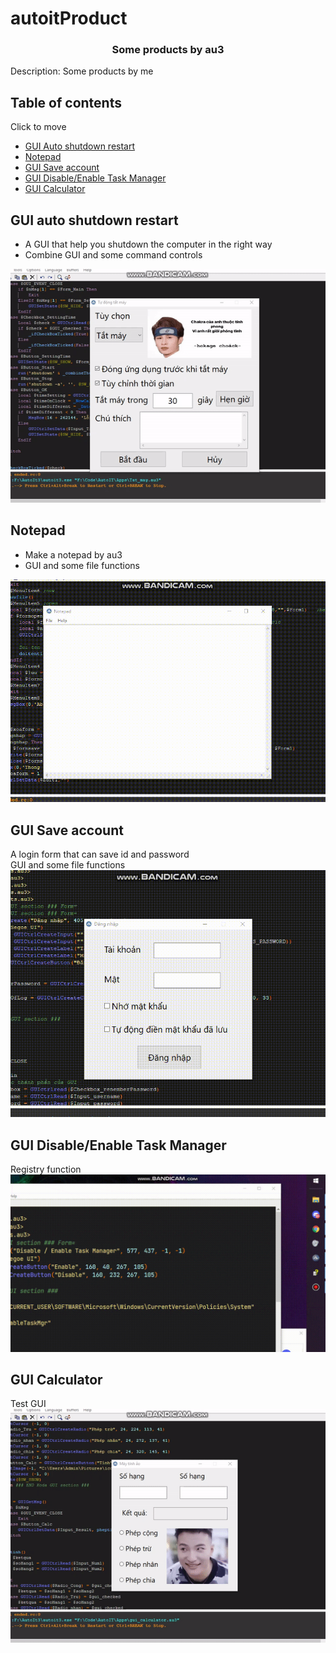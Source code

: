 # autoitProduct
<h3 align = "center">Some products by au3</h3>
Description: Some products by me

## Table of contents
Click to move <br>
- [GUI Auto shutdown restart](#gui-auto-shutdown-restart)
- [Notepad](#notepad)
- [GUI Save account](#gui-save-account)
- [GUI Disable/Enable Task Manager](#gui-disable/enable-task-manager)
- [GUI Calculator](#gui-calculator)




## GUI auto shutdown restart

- A GUI that help you shutdown the computer in the right way<br>
- Combine GUI and some command controls<br>
<img src = "https://github.com/maoleng/media/blob/huuloc/autoitProduct/review_gui_shutdown_restart.gif?raw=true">

## Notepad

- Make a notepad by au3<br>
- GUI and some file functions<br>
<img src = "https://github.com/maoleng/media/blob/huuloc/autoitProduct/review_notepad.gif?raw=true">
            
## GUI Save account

A login form that can save id and password<br>
GUI and some file functions<br>
<img src = "https://github.com/maoleng/media/blob/huuloc/autoitProduct/review_gui_save_account.gif?raw=true">


## GUI Disable/Enable Task Manager
Registry function<br>
<img src = "https://github.com/maoleng/media/blob/huuloc/autoitProduct/review_gui_enable_disable_task_manager.gif?raw=true"> 


## GUI Calculator
Test GUI<br>
<img src = "https://github.com/maoleng/media/blob/huuloc/autoitProduct/review_gui_calculator.gif?raw=true">


